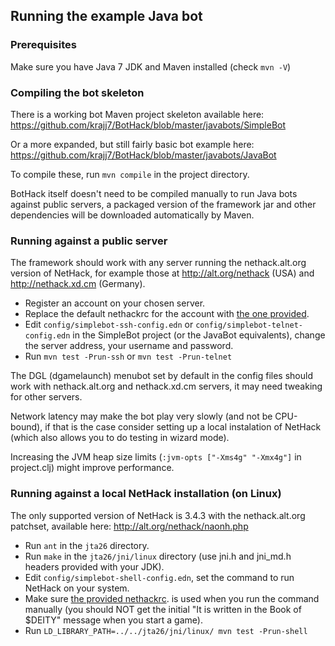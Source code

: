 ## Running the example Java bot

### Prerequisites

Make sure you have Java 7 JDK and Maven installed (check `mvn -V`)

### Compiling the bot skeleton

There is a working bot Maven project skeleton available here:
https://github.com/krajj7/BotHack/blob/master/javabots/SimpleBot

Or a more expanded, but still fairly basic bot example here:
https://github.com/krajj7/BotHack/blob/master/javabots/JavaBot

To compile these, run `mvn compile` in the project directory.

BotHack itself doesn't need to be compiled manually to run Java bots against public servers, a packaged version of the framework jar and other dependencies will be downloaded automatically by Maven.

### Running against a public server

The framework should work with any server running the nethack.alt.org version of NetHack, for example those at http://alt.org/nethack (USA) and http://nethack.xd.cm (Germany).

* Register an account on your chosen server.
* Replace the default nethackrc for the account with [the one provided](https://github.com/krajj7/BotHack/blob/master/bothack.nethackrc).
* Edit `config/simplebot-ssh-config.edn` or `config/simplebot-telnet-config.edn` in the SimpleBot project (or the JavaBot equivalents), change the server address, your username and password.
* Run `mvn test -Prun-ssh` or `mvn test -Prun-telnet`

The DGL (dgamelaunch) menubot set by default in the config files should work with nethack.alt.org and nethack.xd.cm servers, it may need tweaking for other servers.

Network latency may make the bot play very slowly (and not be CPU-bound), if that is the case consider setting up a local instalation of NetHack (which also allows you to do testing in wizard mode).

Increasing the JVM heap size limits (`:jvm-opts ["-Xms4g" "-Xmx4g"]` in project.clj) might improve performance.

### Running against a local NetHack installation (on Linux)

The only supported version of NetHack is 3.4.3 with the nethack.alt.org patchset, available here: http://alt.org/nethack/naonh.php

* Run `ant` in the `jta26` directory.
* Run `make` in the `jta26/jni/linux` directory (use jni.h and jni\_md.h headers provided with your JDK).
* Edit `config/simplebot-shell-config.edn`, set the command to run NetHack on your system.
* Make sure [the provided nethackrc](https://github.com/krajj7/BotHack/blob/master/bothack.nethackrc). is used when you run the command manually (you should NOT get the initial "It is written in the Book of $DEITY" message when you start a game).
* Run `LD_LIBRARY_PATH=../../jta26/jni/linux/ mvn test -Prun-shell`
